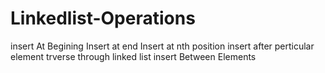 # Linkedlist-Operations
insert At Begining
Insert at end
Insert at nth position
insert after perticular element
trverse through linked list
insert Between Elements
